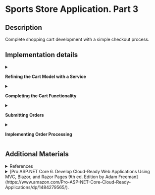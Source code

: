 #  Sports Store Application. Part 3

## Description

Complete shopping cart development with a simple checkout process.

## Implementation details

<details>
<summary>

**Refining the Cart Model with a Service**
</summary>

- Go to the cloned repository of the previous step `Sport Store Application. Part 2`. 

- Switch to the `sports-store-application-3` branch and do a fast-forward merge according to changes from the `main` branch.

```
$ git checkout sports-store-application-3

$ git merge main --ff

```
- Continue your work in Visual Studio or other IDE.

- Build project, run application and request http://localhost:5000/. All functionalities implemented in the previous step should work.

- To can override the members of the `Cart` class apply the `virtual` keyword to the `AddItem`, `RemoveLine`, `Clear` methods of the `Cart` class

```
namespace SportsStore.Models
{
    public class Cart
    {
        . . .

      ➥public virtual void AddItem(Product product, int quantity)
        {
            . . .
        }

      ➥public virtual void RemoveLine(Product product)
        {
            . . .
        }

      ➥public virtual void Clear()
        {
            . . .
        }
    }
}
```
- Add a `SessionCart` class to `SessionCart.cs` file to the `Models` folder.

```
using Newtonsoft.Json;
using SportsStore.Infrastructure;

namespace SportsStore.Models
{
  ➥public class SessionCart : Cart
    {
        public static Cart GetCart(IServiceProvider services)
        {
            ISession? session = services.GetRequiredService<IHttpContextAccessor>().HttpContext?.Session;
            SessionCart cart = session?.GetJson<SessionCart>("Cart") ?? new SessionCart();
            cart.Session = session;
            return cart;
        }

        [JsonIgnore]
        public ISession? Session { get; set; }

        public override void AddItem(Product product, int quantity)
        {
            base.AddItem(product, quantity);
            Session?.SetJson("Cart", this);
        }

        public override void RemoveLine(Product product)
        {
            base.RemoveLine(product);
            Session?.SetJson("Cart", this);
        }

        public override void Clear()
        {
            base.Clear();
            Session?.Remove("Cart");
        }
    }
}        
```
-  Register a service for the `Cart` class in the `Progrem.cs` file.

```
  . . .
  
  builder.Services.AddSession();
➥builder.Services.AddScoped<Cart>(SessionCart.GetCart);
➥builder.Services.AddSingleton<IHttpContextAccessor, HttpContextAccessor>();
. . .
        
```     
- Simplify the `CartController` class where `Cart` objects are used.

```
using Microsoft.AspNetCore.Mvc;
using SportsStore.Infrastructure;
using SportsStore.Models;
using SportsStore.Models.Repository;
using SportsStore.Models.ViewModels;

namespace SportsStore.Controllers
{
    public class CartController : Controller
    {
        private IStoreRepository repository;

      ➥public CartController(IStoreRepository repository, Cart cart)
        {
            this.repository = repository;
            this.Cart = cart;
        }

      ➥public Cart Cart { get; set; }

        [HttpGet]
        public IActionResult Index(string returnUrl)
        {
            return View(new CartViewModel
            {
                ReturnUrl = returnUrl ?? "/",
                Cart = this.Cart
            });
        }

        [HttpPost]
      ➥public IActionResult Index(long productId, string returnUrl)
        {
            Product? product = repository.Products.FirstOrDefault(p => p.ProductId == productId);

            if (product != null)
            {
                this.Cart.AddItem(product, 1);

                return View(new CartViewModel 
                {
                    Cart = this.Cart, 
                    ReturnUrl = returnUrl 
                });
            }

            return RedirectToAction("Index", "Home");
        }
    }
}
```

- Restart ASP.NET Core and request http://localhost:5000/.

![](Images/3.1.png)

- Add and view changes and than commit.

```
$ git status
$ git add *.cs *.csproj *.cshtml
$ git diff --staged
$ git commit -m "Refining the Cart Model with a Service."
```
</details>

<details>
<summary>

**Completing the Cart Functionality**
</summary>

- To remove items from the cart add to the `Index.cshtml` Razor View file from `SportsStore/Views/Cart` folder a `Remove` button  that will submit an HTTP POST request.

```
. . .
@foreach (var line in Model.Cart.Lines)
{
    <tr>
        . . .
        <td class="text-right">
            @((line.Quantity * line.Product.Price).ToString("c"))
        </td>
      ➥<td class="text-center">
            <form method="post" asp-action="Remove" asp-controller="Cart">
                <input type="hidden" name="ProductID" value="@line.Product.ProductId"/>
                <input type="hidden" name="returnUrl" value="@Model?.ReturnUrl"/>
                <button type="submit" class="btn btn-sm btn-danger">
                    Remove
                </button>
            </form>
        </td>
    </tr>
}
. . .
```

- Add a `Remove` action method to the `CartController` class.

```
using Microsoft.AspNetCore.Mvc;
using SportsStore.Infrastructure;
using SportsStore.Models;
using SportsStore.Models.Repository;
using SportsStore.Models.ViewModels;

namespace SportsStore.Controllers
{
    public class CartController : Controller
    {
        . . .

        [HttpPost]
        [Route("Cart/Remove")]
      ➥public IActionResult Remove(long productId, string returnUrl)
        {
            Cart.RemoveLine(Cart.Lines.First(cl => cl.Product.ProductId == productId).Product)
            return View("Index", new CartViewModel
            {
                Cart = Cart,
                ReturnUrl = returnUrl ?? "/"
            });
        }
        . . . 
    }
} 
```
- Add new `remove` route to the `Program` file.

```
. . .

  app.MapControllerRoute(
      "categoryPage",
      "Products/{category}/Page{productPage:long}",
      new { Controller = "Home", action = "Index" });
  
  app.MapControllerRoute(
      "shoppingCart",
      "Cart",
      new { Controller = "Cart", action = "Index" });
  
  app.MapControllerRoute(
      "pagination",
      "Products/Page{productPage:long}",
      new { Controller = "Home", action = "Index", productPage = 1 });
  
  app.MapControllerRoute(
      "default",
      "/",
      new { Controller = "Home", action = "Index" });
  
➥app.MapControllerRoute(
      "remove",
      "Remove",
      new { Controller = "Cart", action = "Remove" });
  . . .
```
- Restart ASP.NET Core and request http://localhost:5000/Cart

![](Images/3.2.png)

- Add a widget that summarizes the contents of the cart and that can be clicked to display the cart contents throughout the application. Use the `Font Awesome` package, which is an excellent set of open source icons that are integrated into applications as fonts, where each character in the font is a different image (see http://fortawesome.github.io/Font-Awesome). To install the [client-side](https://docs.microsoft.com/en-us/aspnet/core/client-side/libman/libman-cli?view=aspnetcore-3.1) package, use a PowerShell command prompt to run the command (or use [Visual Studio possibilities](https://docs.microsoft.com/en-us/aspnet/core/client-side/libman/libman-vs?view=aspnetcore-6.0))

```
libman install font-awesome@5.15.4 -d wwwroot/lib/font-awesome

```

The `libman.json` file looks like this (always check for up-to-date versions of the libraries you use)

```
{
  "version": "1.0",
  "defaultProvider": "cdnjs",
  "libraries": [
    {
      "library": "bootstrap@5.2.0",
      "destination": "wwwroot/lib/bootstrap"
    },
    {
      "provider": "cdnjs",
      "library": "font-awesome@6.1.2",
      "destination": "wwwroot/lib/font-awesome/"
    }
  ]
}
```

- Add a `CartSummaryViewComponent` class to the `CartSummaryViewComponent.cs` file to the `Components` folder.

```
namespace SportsStore.Components
{
  ➥public class CartSummaryViewComponent : ViewComponent
    {
        private Cart cart;

        public CartSummaryViewComponent(Cart cart)
        {
            this.cart = cart;
        }

        public IViewComponentResult Invoke()
        {
            return View(cart);
        }
    }
}
```

- Created the `Views/Shared/Components/CartSummary` folder and add to it a View Component named `Default.cshtml` with the following content.

```
@model Cart

<div class="">
    @if (Model.Lines.Any())
    {
        <small class="navbar-text">
            <b>Your cart:</b>
            @Model?.Lines.Sum(x => x.Quantity) item(s)
            @Model?.ComputeTotalValue().ToString("c")
        </small>
    }
    <a asp-route="shoppingCart"
       asp-route-returnurl="@ViewContext.HttpContext.Request.PathAndQuery()">
        <i class="fa fa-shopping-cart"></i>
    </a>
</div>
```

- To display a button with the Font Awesome cart icon and, if there are items in the cart, provides a snapshot that details the number of items and their total value, add the `Cart Summary` to the `_Layout.cshtml` file to the `Views/Shared` folder.

```
<!DOCTYPE html>
<html>
<head>
    <meta name="viewport" content="width=device-width" />
    <title>SportsStore</title>
    <link href="/lib/bootstrap/css/bootstrap.min.css" rel="stylesheet" />
    <link href="/lib/font-awesome/css/all.min.css" rel="stylesheet" />
</head>
<body>
    <div class="bg-primary text-white p-2">
        <div class="container-fluid">
            <div class="row">
                <div class="col navbar-brand">SPORTS STORE</div>
                <div class="col-6 navbar-text text-end">
                  ➥<vc:cart-summary />
                </div>
            </div>
        </div>
    </div>
    <div class="row m-1 p-1">
        <div id="categories" class="col-3">
            <vc:navigation-menu />
        </div>
        <div class="col-9">
            @RenderBody()
        </div>
    </div>
</body>
</html>
```

- Restart ASP.NET Core and request http://localhost:5000/Page2. 

Add `Human Chess Board`.

![](Images/3.3.png)

Click `Continue shopping button`.

![](Images/3.4.png)

The widget that summarizes the contents of the cart looks like this.

![](Images/3.5.png)

If you press the cart icon, you will see summarizes the contents of the cart in details.

![](Images/3.6.png)

- Add and view changes and than commit.

```
$ git status
$ git add *.cs *.cshtml *.json *.csproj
$ git diff --staged
$ git commit -m "Completing the Cart Functionality."
```
</details>

<details>
<summary>

**Submitting Orders**

</summary>

- To represent the shipping details for a customer add a `Order.cs` class file to the `Models` folder.

```
using System.ComponentModel.DataAnnotations;
using Microsoft.AspNetCore.Mvc.ModelBinding;

namespace SportsStore.Models
{
  ➥public class Order
    {
        [BindNever]
        public int OrderId { get; set; }

        [BindNever]
        public ICollection<CartLine> Lines { get; set; } = new List<CartLine>();

        [Required(ErrorMessage = "Please enter a name")]
        public string? Name { get; set; }

        [Required(ErrorMessage = "Please enter the first address line")]
        public string? Line1 { get; set; }

        public string? Line2 { get; set; }

        public string? Line3 { get; set; }

        [Required(ErrorMessage = "Please enter a city name")]
        public string? City { get; set; }

        [Required(ErrorMessage = "Please enter a state name")]
        public string? State { get; set; }

        public string? Zip { get; set; }

        [Required(ErrorMessage = "Please enter a country name")]
        public string? Country { get; set; }

        public bool GiftWrap { get; set; }
    }
}
```

-  Add a `Checkout` button to the cart view to the `Index.cshtml` file to the `SportsStore/Views/Cart` folder.

```
@model CartViewModel

@{
    Layout = "_CartLayout";
}

<h2>Your cart</h2>
<table class="table table-bordered table-striped">
. . .
</table>
<div class="text-center">
    <a class="btn btn-primary" href="@Model.ReturnUrl">Continue shopping</a>
  ➥<a class="btn btn-primary" asp-route="checkout">Checkout</a>
        Checkout
    </a>
</div>

```

- Add a `OrderController` class with a `Checkout` action method to the `OrderController.cs` file to the `Controllers` folder.

```
using Microsoft.AspNetCore.Mvc;
using SportsStore.Models;
using SportsStore.Models.Repository;

namespace SportsStore.Controllers
{
  ➥public class OrderController : Controller
    {
        public ViewResult Checkout() => View(new Order());
    }
}
```

- Create the `Views/Order` folder and added to it a Razor View called `Checkout.cshtml`.

```   
@model Order

<h2>Check out now</h2>
<p>Please enter your details, and we'll ship your goods right away!</p>
<form asp-action="Checkout" method="post">
    <h3>Ship to</h3>
    <div class="form-group">
        <label>Name:</label><input asp-for="Name" class="form-control" />
    </div>
    <h3>Address</h3>
    <div class="form-group">
        <label>Line 1:</label><input asp-for="Line1" class="form-control" />
    </div>
    <div class="form-group">
        <label>Line 2:</label><input asp-for="Line2" class="form-control" />
    </div>
    <div class="form-group">
        <label>Line 3:</label><input asp-for="Line3" class="form-control" />
    </div>
    <div class="form-group">
        <label>City:</label><input asp-for="City" class="form-control" />
    </div>
    <div class="form-group">
        <label>State:</label><input asp-for="State" class="form-control" />
    </div>
    <div class="form-group">
        <label>Zip:</label><input asp-for="Zip" class="form-control" />
    </div>
    <div class="form-group">
        <label>Country:</label><input asp-for="Country" class="form-control" />
    </div>
    <h3>Options</h3>
    <div class="checkbox">
        <label>
            <input asp-for="GiftWrap" /> Gift wrap these items
        </label>
    </div>
    <div class="text-center">
        <input class="btn btn-primary" type="submit" value="Complete Order" />
    </div>
</form>
```

- Add `checkout` route to the `Program.cs` file

```
  . . .
  app.MapControllerRoute(
      "default",
      "/",
      new { Controller = "Home", action = "Index" });
  
  app.MapControllerRoute(
      "remove",
      "Remove",
      new { Controller = "Cart", action = "Remove" });

➥app.MapControllerRoute(
      "checkout",
      "Checkout",
      new { Controller = "Order", action = "Checkout" });
  . . .    
```
    
- Restart ASP.NET Core and request http://localhost:5000/Checkout.

![](Images/3.7.png)

- Add and view changes and than commit.

```
$ git status
$ git add *.cs *.cshtml
$ git diff --staged
$ git commit -m "Submitting Orders."

```

</details>

<details>
<summary>

**Implementing Order Processing**

</summary>

- Add a new `Orders` property to the `StoreDbContext` database context class.

```
namespace SportsStore.Models
{
    public class StoreDbContext : DbContext
    {
        public StoreDbContext(DbContextOptions<StoreDbContext> options)
            : base(options) { }

        public DbSet<Product> Products => this.Set<Product>();

      ➥public DbSet<Order> Orders => Set<Order>();
    }
}
```

-  To create the migration, use a PowerShell command prompt to run the command.

```
dotnet ef migrations add Orders

```
_This migration will be applied automatically when the application starts because the `SeedData` calls the `Migrate` method provided by Entity Framework Core._

- Follow the same pattern that was used for the `Product` repository for providing access to `Order` objects. Add the `IOrderRepository.cs` interface file to the `Models` folder.

```
namespace SportsStore.Models.Repository
{
  ➥public interface IOrderRepository
    {
        IQueryable<Order> Orders { get; }

        void SaveOrder(Order order);
    }
}
```

- To implement the order repository interface, add a `EFOrderRepository` class to the `EFOrderRepository.cs` file to the `Models` folder.

```
using Microsoft.EntityFrameworkCore;

namespace SportsStore.Models.Repository
{
  ➥public class EFOrderRepository : IOrderRepository
    {
        private StoreDbContext context;

        public EFOrderRepository(StoreDbContext context)
        {
            this.context = context;
        }

        public IQueryable<Order> Orders => context.Orders
            .Include(o => o.Lines)
            .ThenInclude(l => l.Product);

        public void SaveOrder(Order order)
        {
            context.AttachRange(order.Lines.Select(l => l.Product));

            if (order.OrderId == 0)
            {
                context.Orders.Add(order);
            }

            context.SaveChanges();
        }
    }
}
```
This class implements the `IOrderRepository` interface using Entity Framework Core, allowing the set of `Order` objects that have been stored to be retrieved and allowing for orders to be created or changed.

- Register the `Order Repository Service` in the `Program.cs` file. 

```
. . .
  builder.Services.AddScoped<IStoreRepository, EFStoreRepository>();
➥builder.Services.AddScoped<IOrderRepository, EFOrderRepository>();
  builder.Services.AddDistributedMemoryCache();
  builder.Services.AddSession();
. . .
```   
- To complete the `OrderController` class modify the constructor so that it receives the services it requires to process an order and add an action method that will handle the HTTP form POST request when the user clicks the Complete `Order button`. 

```
using Microsoft.AspNetCore.Mvc;
using SportsStore.Models;
using SportsStore.Models.Repository;

namespace SportsStore.Controllers
{
    public class OrderController : Controller
    {
      ➥private IOrderRepository orderRepository;

      ➥private Cart cart;

      ➥public OrderController(IOrderRepository orderRepository, Cart cart)
        {
            this.orderRepository = orderRepository;
            this.cart = cart;
        }

      ➥public ViewResult Checkout() => View(new Order());

        [HttpPost]
      ➥public IActionResult Checkout(Order order)
        {
            if (!cart.Lines.Any())
            {
                ModelState.AddModelError("", "Sorry, your cart is empty!");
            }

            if (ModelState.IsValid)
            {
                order.Lines = cart.Lines.ToArray();
                orderRepository.SaveOrder(order);
                cart.Clear();
                return View("Completed", order.OrderId);
            }
            
            return View();
        }
    }
}

```
- Add a Validation Summary to the `Checkout.cshtml` Razor View file.

```
  @model Order
  
  <h2>Check out now</h2>
  <p>Please enter your details, and we'll ship your goods right away!</p>
➥<div asp-validation-summary="All" class="text-danger"></div>
  <form asp-action="Checkout" method="post">
. . .
```
- Restart ASP.NET Core and request http://localhost:5000/Checkout. 

![](Images/3.8.png)

- To complete the checkout process, create a `Completed.cshtml` Razor View that displays a thank-you message with a summary of the orders

```
@model int

@{
    this.Layout = "_CartLayout";
}

<div class="text-center">
    <h2>Thanks!</h2>
    <p>Thanks for placing order #@Model.</p>
    <p>We'll ship your goods as soon as possible.</p>
    <a class="btn btn-primary" asp-controller="Home" asp-action="Index">Return to Store</a>
</div>
```
and `Checkout` action method to the `OrderController` class.

```
using Microsoft.AspNetCore.Mvc;
using SportsStore.Models;
using SportsStore.Models.Repository;

namespace SportsStore.Controllers
{
    public class OrderController : Controller
    {
        private IOrderRepository orderRepository;

        private Cart cart;

        public OrderController(IOrderRepository orderRepository, Cart cart)
        {
            this.orderRepository = orderRepository;
            this.cart = cart;
        }

        public ViewResult Checkout() => View(model: new Order());

        [HttpPost]
      ➥public IActionResult Checkout(Order order)
        {
            if (!cart.Lines.Any())
            {
                ModelState.AddModelError(key: string.Empty, errorMessage: "Sorry, your cart is empty!");
            }

            if (ModelState.IsValid)
            {
                order.Lines = cart.Lines.ToArray();
                orderRepository.SaveOrder(order: order);
                cart.Clear();
                return View(viewName: "Completed", model: order.OrderId);
            }

            return View();
        }
    }
}

```

- Restart ASP.NET Core and request http://localhost:5000/Checkout. 

![](Images/3.9.png)

- Add and view changes and than commit.

```
$ git status
$ git add *.cs *.csproj *.cshtml
$ git diff --staged
$ git commit -m "Implementing Order Processing."
```

- Push the local branch to the remote branch.

```
$ git push --set-upstream origin sports-store-application-3

```
- Switch to the `main` branch and do a merge according to changes from the `sports-store-application-3` branch.

```
$ git checkout main

$ git merge sports-store-application-3
```
- Push the changes from the local `main` branch to the remote branch.

```
$ git push

```
- Go to the `Sports Store Application. Step 4`. (branch `sports-store-application-4`).


</details>

## Additional Materials

<details><summary>References
</summary> 

1. [Minimal APIs overview](https://docs.microsoft.com/en-us/aspnet/core/fundamentals/minimal-apis?view=aspnetcore-6.0)
1. [Get started with ASP.NET Core MVC](https://docs.microsoft.com/en-us/aspnet/core/tutorials/first-mvc-app/start-mvc?view=aspnetcore-6.0&tabs=visual-studio)
1. [Controllers](https://jakeydocs.readthedocs.io/en/latest/mvc/controllers/index.html)
1. [Views](https://jakeydocs.readthedocs.io/en/latest/mvc/views/index.html)
1. [Models](https://jakeydocs.readthedocs.io/en/latest/mvc/models/index.html)
1. [ASP.NET Core MVC with EF Core - tutorial series](https://docs.microsoft.com/en-us/aspnet/core/data/ef-mvc/?view=aspnetcore-6.0)
1. [Persist and retrieve relational data with Entity Framework Core](https://docs.microsoft.com/en-us/learn/modules/persist-data-ef-core/?view=aspnetcore-6.0)

</details>

<details><summary>[Pro ASP.NET Core 6. Develop Cloud-Ready Web Applications Using MVC, Blazor, and Razor Pages 9th ed. Edition by Adam Freeman](https://www.amazon.com/Pro-ASP-NET-Core-Cloud-Ready-Applications/dp/1484279565/).
</summary> 

1. Part Ⅰ. Chapeter 9. SportsStore: Completing the Cart.
1. Part Ⅱ. Chapeter 13. Using URL Routing.
1. Part Ⅱ. Chapeter 14. Using Dependency Injection.
1. Part Ⅱ. Chapeter 15. Using the Platform Features. Part 1.
1. Part Ⅱ. Chapeter 16. Using the Platform Features. Part 2.
1. Part Ⅱ. Chapeter 17. Working with Data.
1. Part Ⅲ. Chapeter 21. Using Controllers with Views. Part 1.
1. Part Ⅲ. Chapeter 22. Using Controllers with Views. Part 2.
1. Part Ⅲ. Chapeter 24. Using View Components.
1. Part Ⅲ. Chapeter 28. Using Model Binding.
1. Part Ⅲ. Chapeter 29. Using Model Validation.

</details>
